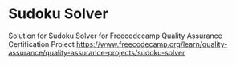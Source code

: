 # Sudoku Solver

Solution for Sudoku Solver for Freecodecamp Quality Assurance Certification Project
https://www.freecodecamp.org/learn/quality-assurance/quality-assurance-projects/sudoku-solver
